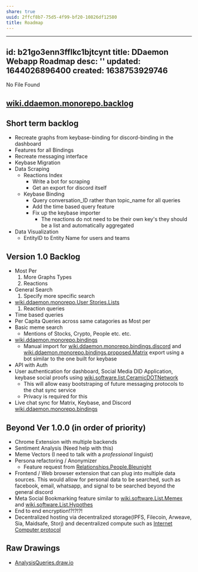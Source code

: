 ```yaml
---
share: true
uuid: 2ffcf8b7-75d5-4f99-bf20-10826df12580
title: Roadmap
---
```

---
id: b21go3enn3fflkc1bjtcynt
title: DDaemon Webapp Roadmap
desc: ''
updated: 1644026896400
created: 1638753929746
---

No File Found

## [wiki.ddaemon.monorepo.backlog](/undefined)

## Short term backlog

* Recreate graphs from keybase-binding for discord-binding in the dashboard
* Features for all Bindings
* Recreate messaging interface
* Keybase Migration
* Data Scraping
  * Reactions Index
    * Write a bot for scraping
    * Get an export for discord itself
  * Keybase Binding
    * Query conversation_ID rather than topic_name for all queries
    * Add the time based query feature
    * Fix up the keybase importer
      * The reactions do not need to be their own key's they should be a list and automatically aggregated
* Data Visualization
  * EntityID to Entity Name for users and teams


## Version 1.0 Backlog

* Most Per
  1. More Graphs Types
  1. Reactions
* General Search
  1. Specify more specific search
* [wiki.ddaemon.monorepo.User Stories.Lists](/undefined)
  1. Reaction queries
* Time based queries
* Per Capita Queries across same catagories as Most per
* Basic meme search
  * Mentions of Stocks, Crypto, People etc. etc.
* [wiki.ddaemon.monorepo.bindings](/undefined)
  * Manual import for [wiki.ddaemon.monorepo.bindings.discord](/16cc922f-56ea-422e-95be-72f5f55e4111) and [wiki.ddaemon.monorepo.bindings.proposed.Matrix](/undefined) export using a bot similar to the one built for keybase
* API with Auth
* User authentication for dashboard, Social Media DID Application, keybase social proofs using [wiki.software.list.CeramicDOTNetwork](/undefined)
  * This will allow easy bootstraping of future messaging protocols to the chat sync service
  * Privacy is required for this
* Live chat sync for Matrix, Keybase, and Discord [wiki.ddaemon.monorepo.bindings](/undefined)


## Beyond Ver 1.0.0 (in order of priority)

* Chrome Extension with multiple backends
* Sentiment Analysis (Need help with this)
* Meme Vectors (I need to talk with a *professional* linguist)
* Persona refactoring / Anonymizer
  * Feature request from [Relationships.People.Bleunight](/undefined)
* Frontend / Web browser extension that can plug into multiple data sources. This would allow for personal data to be searched, such as facebook, email, whatsapp, and signal to be searched beyond the general discord
* Meta Social Bookmarking feature similar to [wiki.software.List.Memex](/undefined) and [wiki.software.List.Hypothes](/undefined)
* End to end encryption!?!?!?!
* Decentralized hosting via decentralized storage(IPFS, Filecoin, Arweave, Sia, Maidsafe, Storj) and decentralized compute such as [Internet Computer protocol](https://dfinity.org/)

## Raw Drawings

* [AnalysisQueries.draw.io](/undefined)
